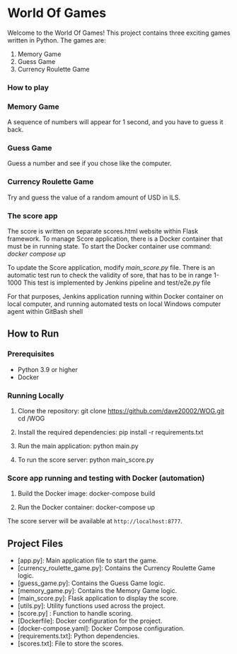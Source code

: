 # World Of Games

Welcome to the World Of Games! This project contains three exciting games written in Python. The games are:

1. Memory Game
2. Guess Game
3. Currency Roulette Game

### How to play

### Memory Game
A sequence of numbers will appear for 1 second, and you have to guess it back.

### Guess Game
Guess a number and see if you chose like the computer.

### Currency Roulette Game
Try and guess the value of a random amount of USD in ILS.

### The score app
The score is written on separate scores.html website within Flask framework.
To manage Score application, there is a Docker container that must be in running state.
To start the Docker container use command:
_docker compose up_

To update the Score application, modify _main_score.py_ file. 
There is an automatic test run to check the validity of sore, that has to be in range 1-1000
This test is implemented by Jenkins pipeline and test/e2e.py file

For that purposes, Jenkins application running within Docker container on local computer, 
and running automated tests on local Windows computer agent within GitBash shell

## How to Run

### Prerequisites
- Python 3.9 or higher
- Docker

### Running Locally

1. Clone the repository:
    git clone https://github.com/dave20002/WOG.git
    cd /WOG

2. Install the required dependencies:
    pip install -r requirements.txt
    
3. Run the main application:
    python main.py

4. To run the score server:
    python main_score.py
    

### Score app running and testing with Docker (automation)

1. Build the Docker image:
    docker-compose build
    
2. Run the Docker container:
    docker-compose up
    
The score server will be available at `http://localhost:8777`.

## Project Files

- [app.py]: Main application file to start the game.
- [currency_roulette_game.py]: Contains the Currency Roulette Game logic.
- [guess_game.py]: Contains the Guess Game logic.
- [memory_game.py]: Contains the Memory Game logic.
- [main_score.py]: Flask application to display the score.
- [utils.py]: Utility functions used across the project.
- [score.py] : Function to handle scoring.
- [Dockerfile]: Docker configuration for the project.
- [docker-compose.yaml]: Docker Compose configuration.
- [requirements.txt]: Python dependencies.
- [scores.txt]: File to store the scores.





